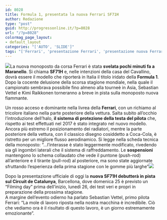 ```yaml
---
id: 8028
title: Formula 1, presentata la nuova Ferrari SF71H
author: Redazione
type: "post"
guid: http://progressonline.it/?p=8028
url: "/?p=8028"
colormag_page_layout:
- default_layout
categories: "['AUTO', 'SLIDE']"
tags: "['Ferrari', 'presentazione Ferrari', 'presentazione nuova Ferrari', 'SF71H']"
---
```


![](https://progressonline.it/wp-content/uploads/2018/02/DWpVbdsWsAA0RSs-300x197.jpg)La nuova monoposto da corsa Ferrari è stata **svelata pochi minuti fa a Maranello**. Si chiama **SF71H** e, nelle intenzioni della casa del Cavallino, dovrà essere il modello che riporterà in Italia il titolo iridato della **Formula 1**. Dopo la cocente delusione della scorsa stagione mondiale, nella quale il campionato sembrava possibile fino almeno alla tourneè in Asia, Sebastian Vettel e Kimi Raikkonen torneranno a breve in pista sulla monoposto nuova fiammante.

Un rosso acceso e dominante nella livrea della **Ferrari**, con un richiamo al tricolore italiano nella parte posteriore della vettura. Salta subito all’occhio l’introduzione dell’halo, **il sistema di protezione della testa del pilota** che, rispetto ai test effettuati nel 2017 è stato integrato nel nuovo modello. Ancora più estremo il posizionamento dei radiatori, mentre la parte posteriore della vettura, con il classico disegno cosiddetto a Coca-Cola, è ristretto per un migliore flusso aerodinamico. Si legge nella scheda tecnica della monoposto: “…l’interasse è stato leggermente modificato, rivedendo sia gli ingombri laterali che il sistema di raffreddamento. Le **sospensioni** mantengono lo schema collaudato che vede il puntone (push-rod) all’anteriore e il tirante (pull-rod) al posteriore, ma sono state aggiornate sfruttando l’esperienza della prima stagione con le gomme più larghe”![](https://progressonline.it/wp-content/uploads/2018/02/download-2-300x196.jpg)

Dopo la presentazione ufficiale di oggi la **nuova SF71H debutterà in pista sul Circuit de Catalunya**, Barcellona, dove domenica 25 è previsto un “Filming day” prima dell’inizio, lunedì 26, dei test veri e propri in preparazione della prossima stagione.  
A margine dell’evento odierno ha parlato Sebastian Vettel, primo pilota Ferrari: “La mole di lavoro riposta nella nostra macchina è incredibile. Ciò che vediamo ora è il risultato di questo lavoro, è un giorno estremamente emozionante”.